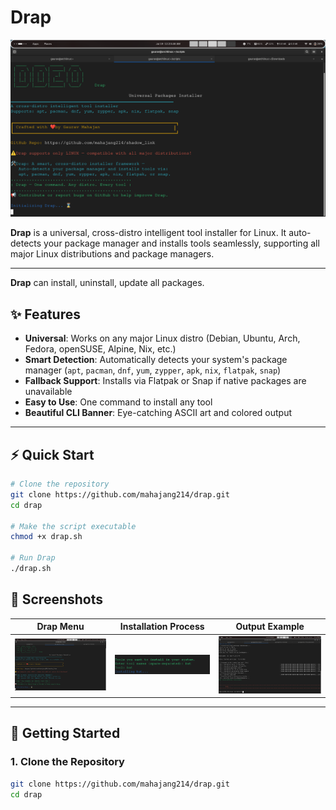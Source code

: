 # Drap

![Drap Banner](screenshots/drap_menu.png)

**Drap** is a universal, cross-distro intelligent tool installer for Linux. It auto-detects your package manager and installs tools seamlessly, supporting all major Linux distributions and package managers.

---

**Drap** can install, uninstall, update all packages.

## ✨ Features

- **Universal**: Works on any major Linux distro (Debian, Ubuntu, Arch, Fedora, openSUSE, Alpine, Nix, etc.)
- **Smart Detection**: Automatically detects your system's package manager (`apt`, `pacman`, `dnf`, `yum`, `zypper`, `apk`, `nix`, `flatpak`, `snap`)
- **Fallback Support**: Installs via Flatpak or Snap if native packages are unavailable
- **Easy to Use**: One command to install any tool
- **Beautiful CLI Banner**: Eye-catching ASCII art and colored output

---

## ⚡ Quick Start

```sh
# Clone the repository
git clone https://github.com/mahajang214/drap.git
cd drap

# Make the script executable
chmod +x drap.sh

# Run Drap
./drap.sh
```

## 📸 Screenshots

| Drap Menu                          | Installation Process                                  | Output Example                         |
| ---------------------------------- | ----------------------------------------------------- | -------------------------------------- |
| ![Menu](screenshots/drap_menu.png) | ![Install](screenshots/drap_installation_process.png) | ![Output](screenshots/drap_output.png) |

---

## 🚀 Getting Started

### 1. Clone the Repository

```sh
git clone https://github.com/mahajang214/drap.git
cd drap
```
